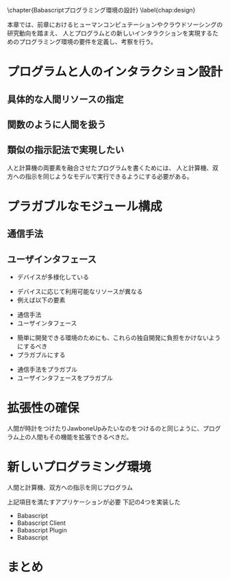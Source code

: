 \chapter{Babascriptプログラミング環境の設計}
\label{chap:design}

本章では、前章におけるヒューマンコンピュテーションやクラウドソーシングの研究動向を踏まえ、
人とプログラムとの新しいインタラクションを実現するためのプログラミング環境の要件を定義し、考察を行う。

<!-- 思想について語る -->

<!--

  簡単に開発できるような環境を整える
-->

# プログラムと人のインタラクション設計

## 具体的な人間リソースの指定

## 関数のように人間を扱う

## 類似の指示記法で実現したい

人と計算機の両要素を融合させたプログラムを書くためには、
人と計算機、双方への指示を同じようなモデルで実行できるようにする必要がある。

<!--  
  プログラム上での人の表現
  人への命令構文
  明示的な人リソースの指定?
  これを含める
-->

<!-- # 明示的な人リソースの指定 -->


# プラガブルなモジュール構成

## 通信手法

## ユーザインタフェース

- デバイスが多様化している
* デバイスに応じて利用可能なリソースが異なる
* 例えば以下の要素

- 通信手法
- ユーザインタフェース

* 簡単に開発できる環境のためにも、これらの独自開発に負担をかけないようにするべき
* プラガブルにする

- 通信手法をプラガブル
- ユーザインタフェースをプラガブル

# 拡張性の確保

人間が時計をつけたりJawboneUpみたいなのをつけるのと同じように、プログラム上の人間もその機能を拡張できるべきだ。


# 新しいプログラミング環境

人間と計算機、双方への指示を同じプログラム

上記項目を満たすアプリケーションが必要
下記の4つを実装した

- Babascript
- Babascript Client
- Babascript Plugin
- Babascript

# まとめ
